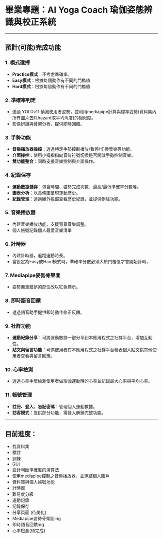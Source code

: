 # 畢業專題：AI Yoga Coach 瑜伽姿態辨識與校正系統
---

## 預計(可能)完成功能

### 1. 模式選擇
- **Practice模式**：不考慮準確率。
- **Easy模式**：根據每個動作有不同的門檻值
- **Hard模式**：根據每個動作有不同的門檻值

### 2. 準確率判定
- 透過 YOLOv11 偵測使用者姿勢，並利用mediapipe計算與標準姿勢(資料集內所有圖片去除hazard取平均角度)的相似度。
- 影像辨識與骨架分析，提供即時回饋。

### 3. 手勢功能
- **音樂播放器操控**：透過特定手勢控制播放/暫停/切換音樂等功能。
- **介面操控**：使用小拇指指向音符符號切換是否開啟手勢控制音樂。
- **雙功能整合**：同時支援音樂控制與介面操作。

### 4. 紀錄保存
- **運動數據儲存**：包含時間、姿勢完成次數、最高/最低準確率分數等。
- **圖表分析**：以長條圖呈現運動歷史。
- **紀錄管理**：透過額外視窗查看歷史紀錄，並提供刪除功能。

### 5. 音樂播放器
- 內建音樂播放功能，支援背景音樂調整。
- 個人帳號記錄個人最愛音樂清單

### 6. 計時器
- 內建計時器，追蹤運動時長。
- 當設定為Easy或Hard模式時，準確率分數必須大於門檻值才會開始計時，

### 7. Mediapipe姿勢骨架圖
- 姿勢嚴重錯誤的部位改以紅色標示。

### 8. 即時語音回饋
- 透過語音助手提供即時動作修正反饋。

### 9. 社群功能
- **運動紀錄分享**：可將運動數據一鍵分享到本應用程式之社群平台，增加互動性。
- **貼文與留言功能**：可供使用者在本應用程式之社群平台發表個人貼文供其他使用者查看與留言回應。

### 10. 心率檢測
- 透過心率手環檢測使用者做瑜伽運動時的心率並記錄最大心率與平均心率。

### 11. 帳號管理
- **註冊、登入、忘記密碼**：管理個人運動數據。
- **訪客模式**：提供部分功能，需登入解鎖完整功能。

---

## 目前進度：
- 找資料集
- 標註
- 訓練
- GUI
- 設計判斷準確度的演算法
- 使用mediapipe控制之音樂播放器，並連結個人賬戶
- 資料庫與個人帳號功能
- 計時器
- 難易度分級
- 運動記錄
- 記錄保存
- 分享頁面 (待美化)
- Mediapipe姿勢骨架圖ing
- 即時語音回饋ing
- 心率檢測(待完成)